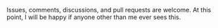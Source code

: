 Issues, comments, discussions, and pull requests are welcome. At this point, I
will be happy if anyone other than me ever sees this.
